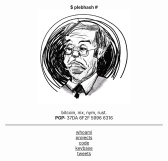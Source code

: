 <center>
 
  <b>$ plebhash #</b>
  <br>
  <img src="plebhash.png" width="300" height="300">
  <br><br>
  bitcoin, nix, nym, rust.
  <br>
  <b>PGP:</b> 37DA 6F2F 5996 6316
  <hr>
  <a href="source/whoami.html">whoami</a>
  <br>
  <a href="source/projects.html">projects</a>
  <br>
  <a href="https://github.com/plebhash" target="_blank">code</a>
  <br>
  <a href="https://keybase.io/plebhash" target="_blank">keybase</a>
  <br>
  <a href="https://x.com/plebhash" target="_blank">tweets</a>

</center>
